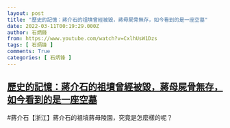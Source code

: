 ```yaml
---
layout: post
title: "歷史的記憶：蔣介石的祖墳曾經被毀，蔣母屍骨無存，如今看到的是一座空墓"
date: 2022-03-11T00:19:29.000Z
author: 石炳鋒
from: https://www.youtube.com/watch?v=CxlhUsW1Dzs
tags: [ 石炳锋 ]
comments: True
categories: [ 石炳锋 ]
---
```

<!--1646957969000-->
[歷史的記憶：蔣介石的祖墳曾經被毀，蔣母屍骨無存，如今看到的是一座空墓](https://www.youtube.com/watch?v=CxlhUsW1Dzs)
------

<div>
#蔣介石【浙江】蔣介石的祖墳蔣母陵園，究竟是怎麼樣的呢？
</div>
